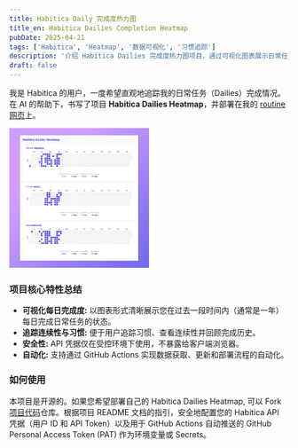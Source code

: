 ```yaml
---
title: Habitica Daily 完成度热力图
title_en: Habitica Dailies Completion Heatmap
pubDate: 2025-04-21
tags: ['Habitica', 'Heatmap', '数据可视化', '习惯追踪']
description: '介绍 Habitica Dailies 完成度热力图项目，通过可视化图表展示日常任务完成情况，帮助用户追踪习惯连续性，并支持自动化部署流程。'
draft: false
---
```



我是 Habitica 的用户，一度希望直观地追踪我的日常任务（Dailies）完成情况。在 AI 的帮助下，书写了项目 **Habitica Dailies Heatmap**，并部署在我的 [routine 网页](https://routine.nanjiang.online/)上。

<img src="https://raw.githubusercontent.com/4nanjiang/Habitica_Heatmap/refs/heads/main/habitica_heatmap.png" alt="habitica_heatmap" width="50%">

### 项目核心特性总结

* **可视化每日完成度:** 以图表形式清晰展示您在过去一段时间内（通常是一年）每日完成日常任务的状态。
* **追踪连续性与习惯:** 便于用户追踪习惯、查看连续性并回顾完成历史。
* **安全性:** API 凭据仅在受控环境下使用，不暴露给客户端浏览器。
* **自动化:** 支持通过 GitHub Actions 实现数据获取、更新和部署流程的自动化。


### 如何使用

本项目是开源的。如果您希望部署自己的 Habitica Dailies Heatmap, 可以 Fork [项目代码](https://github.com/4nanjiang/Habitica_Heatmap)仓库。根据项目 README 文档的指引，安全地配置您的 Habitica API 凭据（用户 ID 和 API Token）以及用于 GitHub Actions 自动推送的 GitHub Personal Access Token (PAT) 作为环境变量或 Secrets。